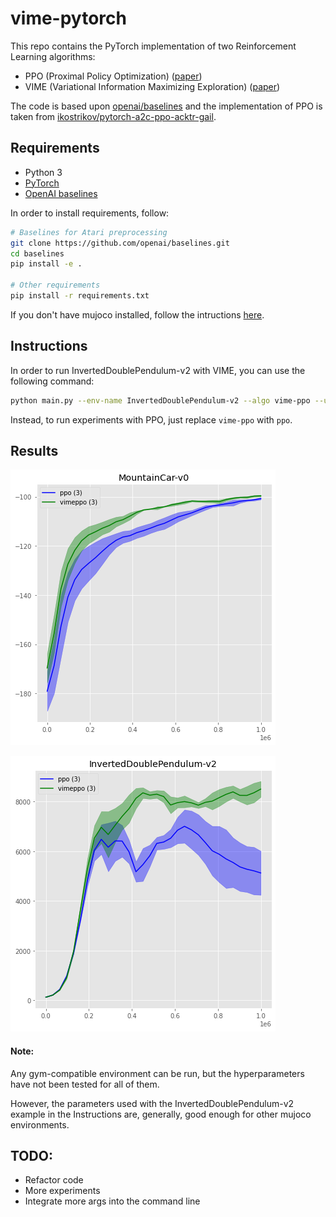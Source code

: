 # vime-pytorch

This repo contains the PyTorch implementation of two Reinforcement Learning algorithms:

* PPO (Proximal Policy Optimization) ([paper](https://arxiv.org/abs/1707.06347))
* VIME (Variational Information Maximizing Exploration) ([paper](https://arxiv.org/abs/1605.09674))

The code is based upon [openai/baselines](https://github.com/openai/baselines)
and the implementation of PPO is taken from [ikostrikov/pytorch-a2c-ppo-acktr-gail](https://github.com/ikostrikov/pytorch-a2c-ppo-acktr-gail/).

## Requirements

* Python 3
* [PyTorch](http://pytorch.org/)
* [OpenAI baselines](https://github.com/openai/baselines)

In order to install requirements, follow:

```bash
# Baselines for Atari preprocessing
git clone https://github.com/openai/baselines.git
cd baselines
pip install -e .

# Other requirements
pip install -r requirements.txt
```

If you don't have mujoco installed, follow the intructions [here](https://github.com/openai/mujoco-py).

## Instructions

In order to run InvertedDoublePendulum-v2 with VIME, you can use the following command:

```bash
python main.py --env-name InvertedDoublePendulum-v2 --algo vime-ppo --use-gae --log-interval 1 --num-steps 2048 --num-processes 1 --lr 3e-4 --entropy-coef 0 --value-loss-coef 0.5 --ppo-epoch 10 --num-mini-batch 32 --gamma 0.99 --num-env-steps 1000000 --use-linear-lr-decay --no-cuda --log-dir /tmp/doublependulum/vimeppo/vimeppo-0 --seed 0 --use-proper-time-limits --eta 0.01
```
   
Instead, to run experiments with PPO, just replace `vime-ppo` with `ppo`.

## Results

![MountainCar-v0](results/imgs/mountain_car.png)

![InvertedDoublePendulum-v2](results/imgs/double_pendulum.png)

#### Note:

Any gym-compatible environment can be run, but the hyperparameters have not been tested for all of them. 

However, the parameters used with the InvertedDoublePendulum-v2 example in the Instructions are, generally, good enough for other mujoco environments. 

## TODO:

* Refactor code
* More experiments
* Integrate more args into the command line